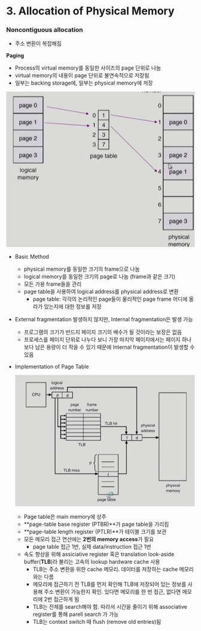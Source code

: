 # 3. Allocation of Physical Memory

### Noncontiguous allocation

- 주소 변환이 복잡해짐



**Paging**

- Process의 virtual memory를 동일한 사이즈의 page 단위로 나눔
- virtual memory의 내용이 page 단위로 불연속적으로 저장됨
- 일부는 backing storage에, 일부는 physical memory에 저장

![paging](/assets/post-img/os/paging.png)

- Basic Method
  - physical memory를 동일한 크기의 frame으로 나눔
  - logical memory를 동일한 크기의 page로 나눔 (frame과 같은 크기)
  - 모든 가용 frame들을 관리
  - page table을 사용하여 logical address를 physical address로 변환
    - page table: 각각의 논리적인 page들이 물리적인 page frame 어디에 올라가 있는지에 대한 정보를 저장
- External fragmentation 발생하지 않지만, Internal fragmentation은 발생 가능
  - 프로그램의 크기가 반드지 페이지 크기의 배수가 될 것이라는 보장은 없음
  - 프로세스를 페이지 단위로 나누다 보니 가장 마지막 페이지에서는 페이지 하나보다 남은 용량이 더 작을 수 있기 때문에 Internal fragmentation이 발생할 수 있음

- Implementation of Page Table

  ![TLB](/assets/post-img/os/TLB.png)

  - Page table은 main memory에 상주
  - **page-table base register (PTBR)**가 page table을 가리킴
  - **page-table length register (PTLR)**가 테이블 크기를 보관
  - 모든 메모리 접근 연산에는 **2번의 memory access**가 필요
    - page table 접근 1번, 실제 data/instruction 접근 1번
  - 속도 향상을 위해 assiciative register 혹은 translation look-aside buffer(**TLB**)라 불리는 고속의 lookup hardware cache 사용
    - TLB는 주소 변환을 위한 cache 메모리. 데이터를 저장하는 cache 메모리와는 다름
    - 메모리에 접근하기 전 TLB를 먼저 확인해 TLB에 저장되어 있는 정보를 사용해 주소 변환이 가능한지 확인. 있다면 메모리를 한 번 접근, 없다면 메모리에 2번 접근하게 됨
    - TLB는 전체를 search해야 함. 따라서 시간을 줄이기 위해 associative register를 통해 parell search 가 가능
    - TLB는 context switch 때 flush (remove old entries)됨
